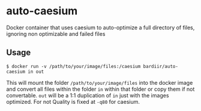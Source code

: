 # auto-caesium
Docker container that uses caesium to auto-optimize a full directory of files, ignoring non optimizable and failed files

## Usage
```
$ docker run -v /path/to/your/image/files:/caesium bardiir/auto-caesium in out
```

This will mount the folder `/path/to/your/image/files` into the docker image and convert all files within the folder `in` within that folder or copy them if not convertable. `out` will be a 1:1 duplication of `in` just with the images optimized. For not Quality is fixed at `-q80` for caesium.
